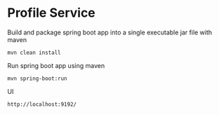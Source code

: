 # Profile Service

Build and package spring boot app into a single executable jar file with maven
```
mvn clean install
```

Run spring boot app using maven
```
mvn spring-boot:run
```

UI
```
http://localhost:9192/
```